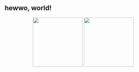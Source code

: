 ## hewwo, world!


<div align="center">
  <img height="160em" src="https://github-readme-stats.vercel.app/api?username=AnotherProgrammerrr&show_icons=true&include_all_commits=true&count_private=true&theme=synthwave"/>
  <img height="160em" src="https://github-readme-stats.vercel.app/api/top-langs/?username=AnotherProgrammerrr&layout=compact&langs_count=7&theme=synthwave"/>


